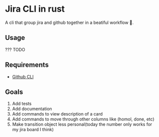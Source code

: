 # Jira CLI in rust

A cli that group jira and github together in a beatiful workflow 🦄.

## Usage

??? TODO

## Requirements

- [Github CLI](https://cli.github.com/)

## Goals

1. Add tests
2. Add documentation
3. Add commands to view description of a card
4. Add commands to move through other columns like (homol, done, etc)
5. Make transition object less personal(today the number only works for my jira board I think)
